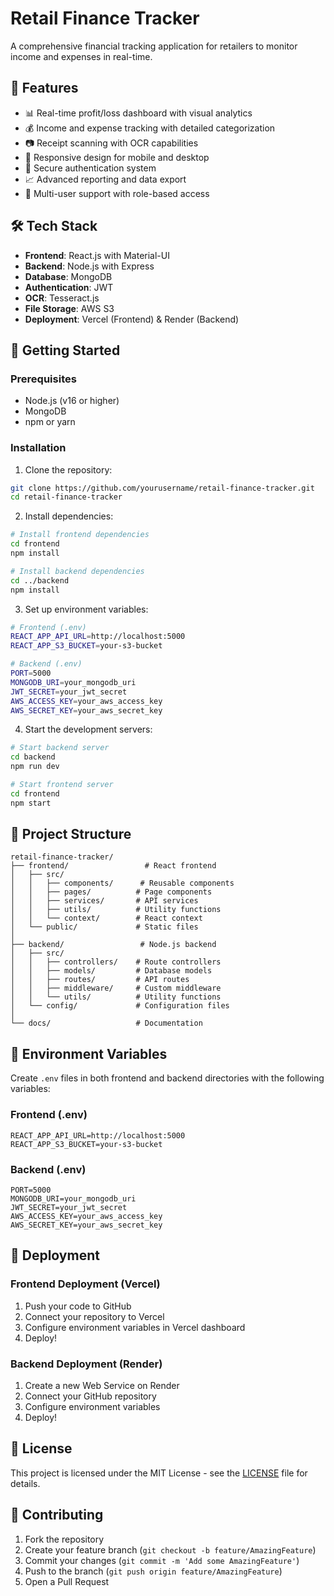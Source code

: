 # Retail Finance Tracker

A comprehensive financial tracking application for retailers to monitor income and expenses in real-time.

## 🌟 Features

- 📊 Real-time profit/loss dashboard with visual analytics
- 💰 Income and expense tracking with detailed categorization
- 📷 Receipt scanning with OCR capabilities
- 📱 Responsive design for mobile and desktop
- 🔐 Secure authentication system
- 📈 Advanced reporting and data export
- 👥 Multi-user support with role-based access

## 🛠️ Tech Stack

- **Frontend**: React.js with Material-UI
- **Backend**: Node.js with Express
- **Database**: MongoDB
- **Authentication**: JWT
- **OCR**: Tesseract.js
- **File Storage**: AWS S3
- **Deployment**: Vercel (Frontend) & Render (Backend)

## 🚀 Getting Started

### Prerequisites

- Node.js (v16 or higher)
- MongoDB
- npm or yarn

### Installation

1. Clone the repository:
```bash
git clone https://github.com/yourusername/retail-finance-tracker.git
cd retail-finance-tracker
```

2. Install dependencies:
```bash
# Install frontend dependencies
cd frontend
npm install

# Install backend dependencies
cd ../backend
npm install
```

3. Set up environment variables:
```bash
# Frontend (.env)
REACT_APP_API_URL=http://localhost:5000
REACT_APP_S3_BUCKET=your-s3-bucket

# Backend (.env)
PORT=5000
MONGODB_URI=your_mongodb_uri
JWT_SECRET=your_jwt_secret
AWS_ACCESS_KEY=your_aws_access_key
AWS_SECRET_KEY=your_aws_secret_key
```

4. Start the development servers:
```bash
# Start backend server
cd backend
npm run dev

# Start frontend server
cd frontend
npm start
```

## 📁 Project Structure

```
retail-finance-tracker/
├── frontend/                 # React frontend
│   ├── src/
│   │   ├── components/      # Reusable components
│   │   ├── pages/          # Page components
│   │   ├── services/       # API services
│   │   ├── utils/          # Utility functions
│   │   └── context/        # React context
│   └── public/             # Static files
│
├── backend/                 # Node.js backend
│   ├── src/
│   │   ├── controllers/    # Route controllers
│   │   ├── models/         # Database models
│   │   ├── routes/         # API routes
│   │   ├── middleware/     # Custom middleware
│   │   └── utils/          # Utility functions
│   └── config/             # Configuration files
│
└── docs/                   # Documentation
```

## 🔐 Environment Variables

Create `.env` files in both frontend and backend directories with the following variables:

### Frontend (.env)
```
REACT_APP_API_URL=http://localhost:5000
REACT_APP_S3_BUCKET=your-s3-bucket
```

### Backend (.env)
```
PORT=5000
MONGODB_URI=your_mongodb_uri
JWT_SECRET=your_jwt_secret
AWS_ACCESS_KEY=your_aws_access_key
AWS_SECRET_KEY=your_aws_secret_key
```

## 🚀 Deployment

### Frontend Deployment (Vercel)
1. Push your code to GitHub
2. Connect your repository to Vercel
3. Configure environment variables in Vercel dashboard
4. Deploy!

### Backend Deployment (Render)
1. Create a new Web Service on Render
2. Connect your GitHub repository
3. Configure environment variables
4. Deploy!

## 📝 License

This project is licensed under the MIT License - see the [LICENSE](LICENSE) file for details.

## 👥 Contributing

1. Fork the repository
2. Create your feature branch (`git checkout -b feature/AmazingFeature`)
3. Commit your changes (`git commit -m 'Add some AmazingFeature'`)
4. Push to the branch (`git push origin feature/AmazingFeature`)
5. Open a Pull Request

